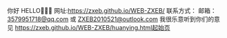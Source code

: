 你好 HELLO👋👋👋
网址:https://zxeb.github.io/WEB-ZXEB/
联系方式：
邮箱：
3579951718@qq.com
或
ZXEB2010521@outlook.com
我很乐意听到你们的意见
https://zxeb.github.io/WEB-ZXEB/huanying.html起始页
